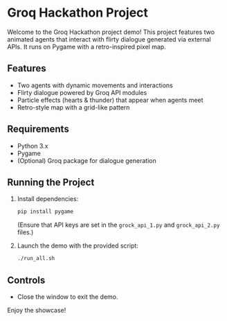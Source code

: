 # Groq Hackathon Project

Welcome to the Groq Hackathon project demo! This project features two animated agents that interact with flirty dialogue generated via external APIs. It runs on Pygame with a retro-inspired pixel map.

## Features
- Two agents with dynamic movements and interactions
- Flirty dialogue powered by Groq API modules
- Particle effects (hearts & thunder) that appear when agents meet
- Retro-style map with a grid-like pattern

## Requirements
- Python 3.x  
- Pygame  
- (Optional) Groq package for dialogue generation

## Running the Project
1. Install dependencies:
   ```bash
   pip install pygame
   ```
   (Ensure that API keys are set in the `grock_api_1.py` and `grock_api_2.py` files.)

2. Launch the demo with the provided script:
   ```bash
   ./run_all.sh
   ```

## Controls
- Close the window to exit the demo.

Enjoy the showcase!
